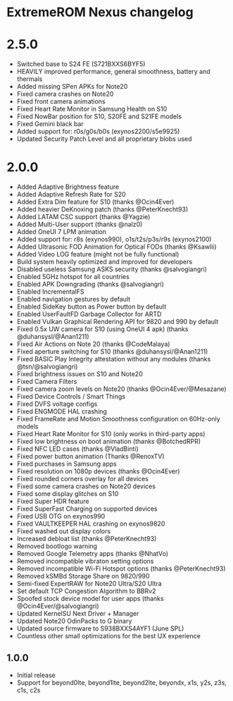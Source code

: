 # ExtremeROM Nexus changelog

# 2.5.0
- Switched base to S24 FE (S721BXXS6BYF5)
- HEAVILY improved performance, general smoothness, battery and thermals
- Added missing SPen APKs for Note20
- Fixed camera crashes on Note20
- Fixed front camera animations
- Fixed Heart Rate Monitor in Samsung Health on S10
- Fixed NowBar position for S10, S20FE and S21FE models
- Fixed Gemini black bar
- Added support for: r0s/g0s/b0s (exynos2200/s5e9925)
- Updated Security Patch Level and all proprietary blobs used

# 2.0.0
- Added Adaptive Brightness feature
- Added Adaptive Refresh Rate for S20
- Added Extra Dim feature for S10 (thanks @Ocin4Ever)
- Added heavier DeKnoxing patch (thanks @PeterKnecht93)
- Added LATAM CSC support (thanks @Yagzie)
- Added Multi-User support (thanks @nalz0)
- Added OneUI 7 LPM animation
- Added support for: r8s (exynos990), o1s/t2s/p3s/r9s (exynos2100)
- Added Ultrasonic FOD Animation for Optical FODs (thanks @Ksawlii)
- Added Video LOG feature (might not be fully functional)
- Build system heavily optimized and improved for developers
- Disabled useless Samsung ASKS security (thanks @salvogiangri)
- Enabled 5GHz hotspot for all countries
- Enabled APK Downgrading (thanks @salvogiangri)
- Enabled IncrementalFS
- Enabled navigation gestures by default
- Enabled SideKey button as Power button by default
- Enabled UserFaultFD Garbage Collector for ARTD
- Enabled Vulkan Graphical Rendering API for 9820 and 990 by default
- Fixed 0.5x UW camera for S10 (using OneUI 4 apk) (thanks @duhansysl/@Anan1211)
- Fixed Air Actions on Note 20 (thanks @CodeMalaya)
- Fixed aperture switching for S10 (thanks @duhansysl/@Anan1211)
- Fixed BASIC Play Integrity attestation without any modules (thanks @tsn/@salvogiangri)
- Fixed brightness issues on S10 and Note20
- Fixed Camera Filters
- Fixed camera zoom levels on Note20 (thanks @Ocin4Ever/@Mesazane)
- Fixed Device Controls / Smart Things
- Fixed DVFS voltage configs
- Fixed ENGMODE HAL crashing
- Fixed FrameRate and Motion Smoothness configuration on 60Hz-only models
- Fixed Heart Rate Monitor for S10 (only works in third-party apps)
- Fixed low brightness on boot animation (thanks @BotchedRPR)
- Fixed NFC LED cases (thanks @VladBinti)
- Fixed power button animation (Thanks @RenoxTV)
- Fixed purchases in Samsung apps
- Fixed resolution on 1080p devices (thanks @Ocin4Ever)
- Fixed rounded corners overlay for all devices
- Fixed some camera crashes on Note20 devices
- Fixed some display glitches on S10
- Fixed Super HDR feature
- Fixed SuperFast Charging on supported devices
- Fixed USB OTG on exynos990
- Fixed VAULTKEEPER HAL crashing on exynos9820
- Fixed washed out display colors
- Increased debloat list (thanks @PeterKnecht93)
- Removed bootlogo warning
- Removed Google Telemetry apps (thanks @NhatVo)
- Removed incompatible vibraton setting options
- Removed incompatible Wi-Fi Hotspot options (thanks @PeterKnecht93)
- Removed kSMBd Storage Share on 9820/990
- Semi-fixed ExpertRAW for Note20 Ultra/S20 Ultra
- Set default TCP Congestion Algorithm to BBRv2
- Spoofed stock device model for user apps (thanks @Ocin4Ever/@salvogiangri)
- Updated KernelSU Next Driver + Manager
- Updated Note20 OdinPacks to G binary
- Updated source firmware to S938BXXS4AYF1 (June SPL)
- Countless other small optimizations for the best UX experience

## 1.0.0
- Initial release
- Support for beyond0lte, beyond1lte, beyond2lte, beyondx, x1s, y2s, z3s, c1s, c2s
